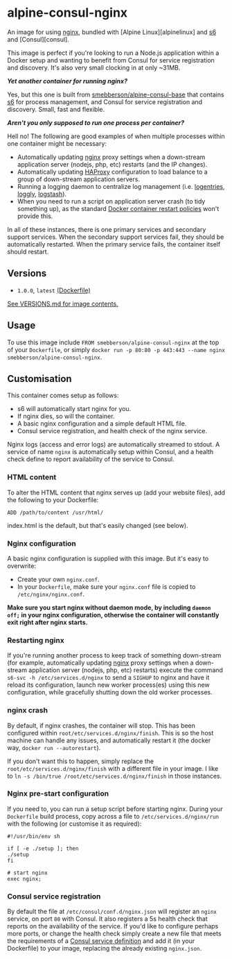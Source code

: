 alpine-consul-nginx
===================

An image for using [nginx][nginx], bundled with [Alpine Linux][alpinelinux] and [s6][s6] and [Consul][consul].

This image is perfect if you're looking to run a Node.js application within a Docker setup and wanting to benefit from Consul for service registration and discovery. It's also very small clocking in at only ~31MB.

**_Yet another container for running nginx?_**

Yes, but this one is built from [smebberson/alpine-consul-base][alpinebase] that contains [s6][s6] for process management, and Consul for service registration and discovery. Small, fast and flexible.

_**Aren't you only supposed to run one process per container?**_

Hell no! The following are good examples of when multiple processes within one container might be necessary:

- Automatically updating [nginx][nginx] proxy settings when a down-stream application server (nodejs, php, etc) restarts (and the IP changes).
- Automatically updating [HAProxy][haproxy] configuration to load balance to a group of down-stream application servers.
- Running a logging daemon to centralize log management (i.e. [logentries][logentries], [loggly][loggly], [logstash][logstash]).
- When you need to run a script on application server crash (to tidy something up), as the standard [Docker container restart policies][drsp] won't provide this.

In all of these instances, there is one primary services and secondary support services. When the secondary support services fail, they should be automatically restarted. When the primary service fails, the container itself should restart.

## Versions

- `1.0.0`, `latest` [(Dockerfile)](https://github.com/smebberson/docker-alpine/blob/master/alpine-consul-nginx/Dockerfile)

[See VERSIONS.md for image contents.](https://github.com/smebberson/docker-alpine/blob/master/alpine-consul-nginx/VERSIONS.md)

Usage
-----

To use this image include `FROM smebberson/alpine-consul-nginx` at the top of your `Dockerfile`, or simply `docker run -p 80:80 -p 443:443 --name nginx smebberson/alpine-consul-nginx`.

Customisation
-------------

This container comes setup as follows:

- s6 will automatically start nginx for you.
- If nginx dies, so will the container.
- A basic nginx configuration and a simple default HTML file.
- Consul service registration, and health check of the nginx service.

Nginx logs (access and error logs) are automatically streamed to stdout. A service of name `nginx` is automatically setup within Consul, and a health check define to report availability of the service to Consul.

### HTML content

To alter the HTML content that nginx serves up (add your website files), add the following to your Dockerfile:

```
ADD /path/to/content /usr/html/
```

index.html is the default, but that's easily changed (see below).

### Nginx configuration

A basic nginx configuration is supplied with this image. But it's easy to overwrite:

- Create your own `nginx.conf`.
- In your `Dockerfile`, make sure your `nginx.conf` file is copied to `/etc/nginx/nginx.conf`.

**Make sure you start nginx without daemon mode, by including `daemon off;` in your nginx configuration, otherwise the container will constantly exit right after nginx starts.**

### Restarting nginx

If you're running another process to keep track of something down-stream (for example, automatically updating [nginx][nginx] proxy settings when a down-stream application server (nodejs, php, etc) restarts) execute the command `s6-svc -h /etc/services.d/nginx` to send a `SIGHUP` to nginx and have it reload its configuration, launch new worker process(es) using this new configuration, while gracefully shutting down the old worker processes.

### nginx crash

By default, if nginx crashes, the container will stop. This has been configured within `root/etc/services.d/nginx/finish`. This is so the host machine can handle any issues, and automatically restart it (the docker way, `docker run --autorestart`).

If you don't want this to happen, simply replace the `root/etc/services.d/nginx/finish` with a different file in your image. I like to `ln -s /bin/true /root/etc/services.d/nginx/finish` in those instances.

### Nginx pre-start configuration

If you need to, you can run a setup script before starting nginx. During your `Dockerfile` build process, copy across a file to `/etc/services.d/nginx/run` with the following (or customise it as required):

```
#!/usr/bin/env sh

if [ -e ./setup ]; then
./setup
fi

# start nginx
exec nginx;
```

### Consul service registration

By default the file at `/etc/consul/conf.d/nginx.json` will register an `nginx` service, on port `80` with Consul. It also registers a 5s health check that reports on the availability of the service. If you'd like to configure perhaps more ports, or change the health check simply create a new file that meets the requirements of a [Consul service definition][consulservicedef] and add it (in your Dockerfile) to your image, replacing the already existing `nginx.json`.

[s6]: http://www.skarnet.org/software/s6/
[s6-built-statically]: https://github.com/smebberson/docker-ubuntu-base/blob/master/s6/s6-build
[logentries]: https://logentries.com/
[loggly]: https://www.loggly.com/
[logstash]: http://logstash.net/
[drsp]: https://docs.docker.com/reference/commandline/cli/#restart-policies
[nginx]: http://nginx.org/
[haproxy]: http://www.haproxy.org/
[alpinebase]: https://registry.hub.docker.com/u/smebberson/alpine-base/
[s6]: http://www.skarnet.org/software/s6/
[dockerlogs]: https://docs.docker.com/reference/commandline/cli/#logs
[consulservicedef]: https://www.consul.io/docs/agent/services.html
